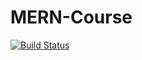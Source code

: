 # MERN-Course

[![Build Status](https://travis-ci.org/joelethan/MERN-Course.svg?branch=develop)](https://travis-ci.org/joelethan/MERN-Course)
